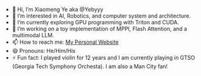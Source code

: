 - 👋 Hi, I’m Xiaomeng Ye aka @Yebyyy
- 👀 I’m interested in AI, Robotics, and computer system and architecture.
- 🌱 I’m currently exploring GPU programming with Triton and CUDA.
- 💞️ I’m working on a toy implementation of MPPI, Flash Attention, and a multimodal LLM.
- 📫 How to reach me: [My Personal Website](https://www.yebyyy.com)
- 😄 Pronouns: He/Him/His
- ⚡ Fun fact: I played violin for 12 years and I am currently playing in GTSO (Georgia Tech Symphony Orchesta). I am also a Man City fan!

<!---
yebyyy/yebyyy is a ✨ special ✨ repository because its `README.md` (this file) appears on your GitHub profile.
You can click the Preview link to take a look at your changes.
--->
